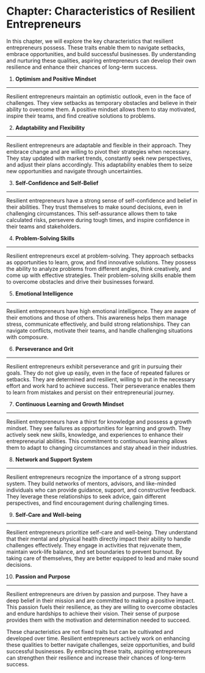 Chapter: Characteristics of Resilient Entrepreneurs
===================================================

In this chapter, we will explore the key characteristics that resilient entrepreneurs possess. These traits enable them to navigate setbacks, embrace opportunities, and build successful businesses. By understanding and nurturing these qualities, aspiring entrepreneurs can develop their own resilience and enhance their chances of long-term success.

1. **Optimism and Positive Mindset**
------------------------------------

Resilient entrepreneurs maintain an optimistic outlook, even in the face of challenges. They view setbacks as temporary obstacles and believe in their ability to overcome them. A positive mindset allows them to stay motivated, inspire their teams, and find creative solutions to problems.

2. **Adaptability and Flexibility**
-----------------------------------

Resilient entrepreneurs are adaptable and flexible in their approach. They embrace change and are willing to pivot their strategies when necessary. They stay updated with market trends, constantly seek new perspectives, and adjust their plans accordingly. This adaptability enables them to seize new opportunities and navigate through uncertainties.

3. **Self-Confidence and Self-Belief**
--------------------------------------

Resilient entrepreneurs have a strong sense of self-confidence and belief in their abilities. They trust themselves to make sound decisions, even in challenging circumstances. This self-assurance allows them to take calculated risks, persevere during tough times, and inspire confidence in their teams and stakeholders.

4. **Problem-Solving Skills**
-----------------------------

Resilient entrepreneurs excel at problem-solving. They approach setbacks as opportunities to learn, grow, and find innovative solutions. They possess the ability to analyze problems from different angles, think creatively, and come up with effective strategies. Their problem-solving skills enable them to overcome obstacles and drive their businesses forward.

5. **Emotional Intelligence**
-----------------------------

Resilient entrepreneurs have high emotional intelligence. They are aware of their emotions and those of others. This awareness helps them manage stress, communicate effectively, and build strong relationships. They can navigate conflicts, motivate their teams, and handle challenging situations with composure.

6. **Perseverance and Grit**
----------------------------

Resilient entrepreneurs exhibit perseverance and grit in pursuing their goals. They do not give up easily, even in the face of repeated failures or setbacks. They are determined and resilient, willing to put in the necessary effort and work hard to achieve success. Their perseverance enables them to learn from mistakes and persist on their entrepreneurial journey.

7. **Continuous Learning and Growth Mindset**
---------------------------------------------

Resilient entrepreneurs have a thirst for knowledge and possess a growth mindset. They see failures as opportunities for learning and growth. They actively seek new skills, knowledge, and experiences to enhance their entrepreneurial abilities. This commitment to continuous learning allows them to adapt to changing circumstances and stay ahead in their industries.

8. **Network and Support System**
---------------------------------

Resilient entrepreneurs recognize the importance of a strong support system. They build networks of mentors, advisors, and like-minded individuals who can provide guidance, support, and constructive feedback. They leverage these relationships to seek advice, gain different perspectives, and find encouragement during challenging times.

9. **Self-Care and Well-being**
-------------------------------

Resilient entrepreneurs prioritize self-care and well-being. They understand that their mental and physical health directly impact their ability to handle challenges effectively. They engage in activities that rejuvenate them, maintain work-life balance, and set boundaries to prevent burnout. By taking care of themselves, they are better equipped to lead and make sound decisions.

10. **Passion and Purpose**
---------------------------

Resilient entrepreneurs are driven by passion and purpose. They have a deep belief in their mission and are committed to making a positive impact. This passion fuels their resilience, as they are willing to overcome obstacles and endure hardships to achieve their vision. Their sense of purpose provides them with the motivation and determination needed to succeed.

These characteristics are not fixed traits but can be cultivated and developed over time. Resilient entrepreneurs actively work on enhancing these qualities to better navigate challenges, seize opportunities, and build successful businesses. By embracing these traits, aspiring entrepreneurs can strengthen their resilience and increase their chances of long-term success.
